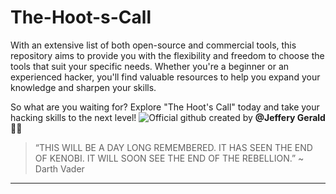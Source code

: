 # The-Hoot-s-Call

With an extensive list of both open-source and commercial tools, this repository aims to provide you with the flexibility and freedom to choose the tools that suit your specific needs. Whether you're a beginner or an experienced hacker, you'll find valuable resources to help you expand your knowledge and sharpen your skills.

So what are you waiting for? Explore "The Hoot's Call" today and take your hacking skills to the next level!
![Official github](https://user-images.githubusercontent.com/83908465/234993267-a133c789-cf06-44da-9a07-a81cf75b67de.jpg)
                                      created by **@Jeffery Gerald** :man_technologist:
> “THIS WILL BE A DAY LONG REMEMBERED. IT HAS SEEN THE END OF KENOBI. IT WILL SOON SEE THE END OF THE REBELLION.” ~ Darth Vader

<hr>
                                            

